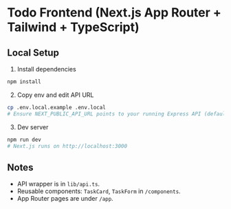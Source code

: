 # Todo Frontend (Next.js App Router + Tailwind + TypeScript)


## Local Setup

1) Install dependencies
```bash
npm install
```

2) Copy env and edit API URL
```bash
cp .env.local.example .env.local
# Ensure NEXT_PUBLIC_API_URL points to your running Express API (default http://localhost:4000)
```

3) Dev server
```bash
npm run dev
# Next.js runs on http://localhost:3000
```

## Notes

- API wrapper is in `lib/api.ts`.
- Reusable components: `TaskCard`, `TaskForm` in `/components`.
- App Router pages are under `/app`.
